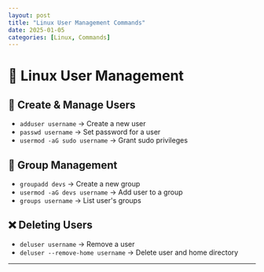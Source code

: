 ```yaml
---
layout: post
title: "Linux User Management Commands"
date: 2025-01-05
categories: [Linux, Commands]
---
```


# 👥 Linux User Management

## 🔑 Create & Manage Users
- `adduser username` → Create a new user
- `passwd username` → Set password for a user
- `usermod -aG sudo username` → Grant sudo privileges

## 👥 Group Management
- `groupadd devs` → Create a new group
- `usermod -aG devs username` → Add user to a group
- `groups username` → List user's groups

## ❌ Deleting Users
- `deluser username` → Remove a user
- `deluser --remove-home username` → Delete user and home directory

---
